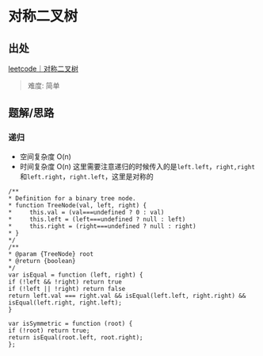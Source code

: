 # 对称二叉树

## 出处

[leetcode｜对称二叉树](https://leetcode-cn.com/problems/symmetric-tree/)

> 难度: 简单

## 题解/思路

### 递归

- 空间复杂度 O(n)
- 时间复杂度 O(n)
  这里需要注意递归的时候传入的是`left.left`，`right,right`和`left.right`，`right.left`，这里是对称的

```
/**
* Definition for a binary tree node.
* function TreeNode(val, left, right) {
*     this.val = (val===undefined ? 0 : val)
*     this.left = (left===undefined ? null : left)
*     this.right = (right===undefined ? null : right)
* }
*/
/**
* @param {TreeNode} root
* @return {boolean}
*/
var isEqual = function (left, right) {
if (!left && !right) return true
if (!left || !right) return false
return left.val === right.val && isEqual(left.left, right.right) && isEqual(left.right, right.left);
}

var isSymmetric = function (root) {
if (!root) return true;
return isEqual(root.left, root.right);
};


```
